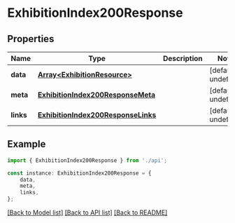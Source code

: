 # ExhibitionIndex200Response


## Properties

Name | Type | Description | Notes
------------ | ------------- | ------------- | -------------
**data** | [**Array&lt;ExhibitionResource&gt;**](ExhibitionResource.md) |  | [default to undefined]
**meta** | [**ExhibitionIndex200ResponseMeta**](ExhibitionIndex200ResponseMeta.md) |  | [default to undefined]
**links** | [**ExhibitionIndex200ResponseLinks**](ExhibitionIndex200ResponseLinks.md) |  | [default to undefined]

## Example

```typescript
import { ExhibitionIndex200Response } from './api';

const instance: ExhibitionIndex200Response = {
    data,
    meta,
    links,
};
```

[[Back to Model list]](../README.md#documentation-for-models) [[Back to API list]](../README.md#documentation-for-api-endpoints) [[Back to README]](../README.md)
